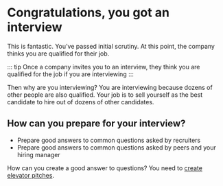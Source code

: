 # Congratulations, you got an interview

This is fantastic. You’ve passed initial scrutiny. At this point, the company thinks you are qualified for their job. 

::: tip
Once a company invites you to an interview, they think you are qualified for the job if you are interviewing
:::

Then why are you interviewing? You are interviewing because dozens of other people are also qualified. Your job is to sell yourself as the best candidate to hire out of dozens of other candidates.

## How can you prepare for your interview?

- Prepare good answers to common questions asked by recruiters
- Prepare good answers to common questions asked by peers and your hiring manager


How can you create a good answer to questions? You need to [create elevator pitches](/common-ideas/elevator-pitches).

<Footer />